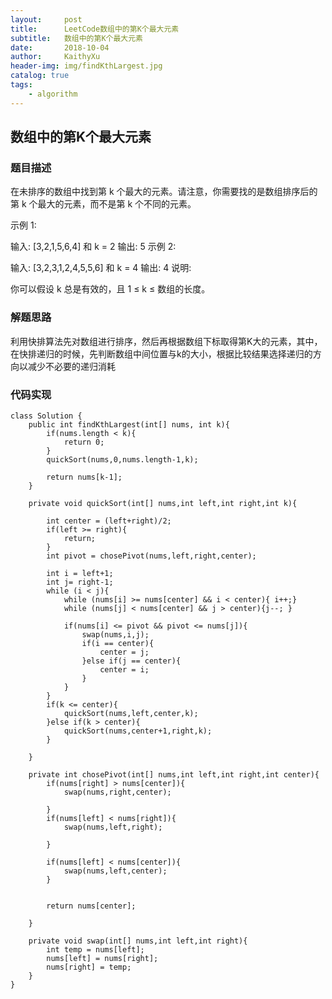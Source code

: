 ```yaml
---
layout:     post
title:      LeetCode数组中的第K个最大元素
subtitle:   数组中的第K个最大元素
date:       2018-10-04
author:     KaithyXu
header-img: img/findKthLargest.jpg
catalog: true
tags:
    - algorithm
---
```

## 数组中的第K个最大元素


### 题目描述

在未排序的数组中找到第 k 个最大的元素。请注意，你需要找的是数组排序后的第 k 个最大的元素，而不是第 k 个不同的元素。

示例 1:

输入: [3,2,1,5,6,4] 和 k = 2
输出: 5
示例 2:

输入: [3,2,3,1,2,4,5,5,6] 和 k = 4
输出: 4
说明:

你可以假设 k 总是有效的，且 1 ≤ k ≤ 数组的长度。

### 解题思路

 利用快排算法先对数组进行排序，然后再根据数组下标取得第K大的元素，其中，在快排递归的时候，先判断数组中间位置与k的大小，根据比较结果选择递归的方向以减少不必要的递归消耗

### 代码实现

```
class Solution {
    public int findKthLargest(int[] nums, int k){
        if(nums.length < k){
            return 0;
        }
        quickSort(nums,0,nums.length-1,k);

        return nums[k-1];
    }

    private void quickSort(int[] nums,int left,int right,int k){

        int center = (left+right)/2;
        if(left >= right){
            return;
        }
        int pivot = chosePivot(nums,left,right,center);

        int i = left+1;
        int j= right-1;
        while (i < j){
            while (nums[i] >= nums[center] && i < center){ i++;}
            while (nums[j] < nums[center] && j > center){j--; }

            if(nums[i] <= pivot && pivot <= nums[j]){
                swap(nums,i,j);
                if(i == center){
                    center = j;
                }else if(j == center){
                    center = i;
                }
            }
        }
        if(k <= center){
            quickSort(nums,left,center,k);
        }else if(k > center){
            quickSort(nums,center+1,right,k);
        }

    }

    private int chosePivot(int[] nums,int left,int right,int center){
        if(nums[right] > nums[center]){
            swap(nums,right,center);

        }
        if(nums[left] < nums[right]){
            swap(nums,left,right);

        }

        if(nums[left] < nums[center]){
            swap(nums,left,center);
        }


        return nums[center];

    }

    private void swap(int[] nums,int left,int right){
        int temp = nums[left];
        nums[left] = nums[right];
        nums[right] = temp;
    }
}

```

